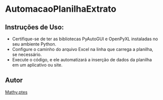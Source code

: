 
# AutomacaoPlanilhaExtrato

## Instruções de Uso:

  - Certifique-se de ter as bibliotecas PyAutoGUI e OpenPyXL instaladas no seu ambiente Python.
  - Configure o caminho do arquivo Excel na linha que carrega a planilha, se necessário.
  - Execute o código, e ele automatizará a inserção de dados da planilha em um aplicativo ou site.


## Autor

[Mathy.ptes](https://github.com/M4thy5)

